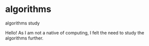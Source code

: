 # algorithms
algorithms study

Hello! As I am not a native of computing, I felt the need to study the algorithms further.
